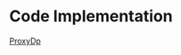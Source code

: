# Code Implementation 
[ProxyDp](https://github.com/ashharr/Design-Patterns/tree/master/src/main/java/com/example/designpatterns/structural/proxy)
